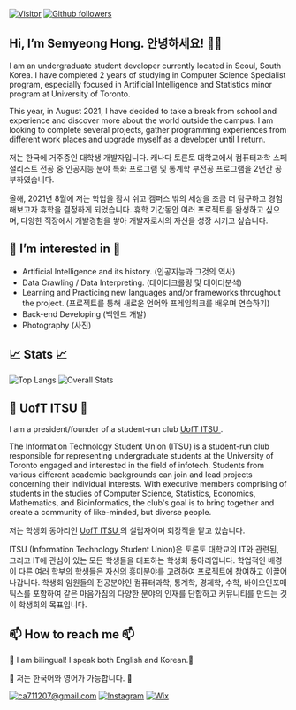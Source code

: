 
[![Visitor](https://visitor-badge.laobi.icu/badge?page_id=hongsemy.hongsemy)](https://github.com/hongsemy) [![Github followers](https://img.shields.io/github/followers/hongsemy.svg?style=social&label=Follow&maxAge=2592000)](https://github.com/hongsemy?tabe=followers) 
<h2> Hi, I’m Semyeong Hong. 안녕하세요! 👋👋 </h2>

I am an undergraduate student developer currently located in Seoul, South Korea. I have completed 2 years of studying in Computer Science Specialist program, especially focused in Artificial Intelligence and Statistics minor program at University of Toronto. 

This year, in August 2021, I have decided to take a break from school and experience and discover more about the world outside the campus. I am looking to complete several projects, gather programming experiences from different work places and upgrade myself as a developer until I return.

저는 한국에 거주중인 대학생 개발자입니다. 캐나다 토론토 대학교에서 컴퓨터과학 스페셜리스트 전공 중 인공지능 분야 특화 프로그램 및 통계학 부전공 프로그램을 2년간 공부하였습니다.

올해, 2021년 8월에 저는 학업을 잠시 쉬고 캠퍼스 밖의 세상을 조금 더 탐구하고 경험해보고자 휴학을 결정하게 되었습니다. 휴학 기간동안 여러 프로젝트를 완성하고 싶으며, 다양한 직장에서 개발경험을 쌓아 개발자로서의 자신을 성장 시키고 싶습니다.

<h2> 👀 I’m interested in 👀</h2>

* Artificial Intelligence and its history. (인공지능과 그것의 역사)
* Data Crawling / Data Interpreting. (데이터크롤링 및 데이터분석)
* Learning and Practicing new languages and/or frameworks throughout the project. (프로젝트를 통해 새로운 언어와 프레임워크를 배우며 연습하기)
* Back-end Developing (백엔드 개발)
* Photography (사진)

<h2>📈 Stats 📈</h2>

![Top Langs](https://github-readme-stats.vercel.app/api/top-langs/?username=hongsemy&theme=dark) ![Overall Stats](https://github-readme-stats.vercel.app/api?username=hongsemy&count_private=true&show_icons=true&hide=contribs&theme=dark)

<h2> 🌱 UofT ITSU 🌱 </h2>

I am a president/founder of a student-run club <a href = "https://uoftitsu.wixsite.com/itsu"> UofT ITSU </a> .

The Information Technology Student Union (ITSU) is a student-run club responsible for representing undergraduate students at the University of Toronto engaged and interested in the field of infotech. Students from various different academic backgrounds can join and lead projects concerning their individual interests. With executive members comprising of students in the studies of Computer Science, Statistics, Economics, Mathematics, and Bioinformatics, the club's goal is to bring together and create a community of like-minded, but diverse people.

저는 학생회 동아리인 <a href = "https://uoftitsu.wixsite.com/itsu"> UofT ITSU </a> 의 설립자이며 회장직을 맡고 있습니다.

ITSU (Information Technology Student Union)은 토론토 대학교의 IT와 관련된, 그리고 IT에 관심이 있는 모든 학생들을 대표하는 학생회 동아리입니다. 학업적인 배경이 다른 여러 학부의 학생들은 자신의 흥미분야를 고려하여 프로젝트에 참여하고 이끌어 나갑니다. 학생회 임원들의 전공분야인 컴퓨터과학, 통계학, 경제학, 수학, 바이오인포매틱스를 포함하여 같은 마음가짐의 다양한 분야의 인재를 단합하고 커뮤니티를 만드는 것이 학생회의 목표입니다.

<h2> 📫 How to reach me 📫 </h2>


🍁 I am bilingual! I speak both English and Korean.🍁

🌺 저는 한국어와 영어가 가능합니다. 🌺

<a href="mailto:ca711207@gmail.com">![ca711207@gmail.com](https://img.shields.io/badge/Gmail-D14836?style=for-the-badge&logo=gmail&logoColor=white)</a> <a href = "https://www.instagram.com/uoft_itsu/"> ![Instagram](https://img.shields.io/badge/@uoft_itsu-%23E4405F.svg?style=for-the-badge&logo=Instagram&logoColor=white)</a> <a href = "https://uoftitsu.wixsite.com/itsu"> ![Wix](https://img.shields.io/badge/wix-000?style=for-the-badge&logo=wix&logoColor=white)</a>


<!---
hongsemy/hongsemy is a ✨ special ✨ repository because its `README.md` (this file) appears on your GitHub profile.
You can click the Preview link to take a look at your changes.
--->
